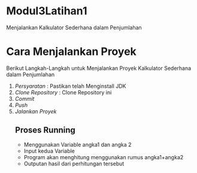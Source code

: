 # Modul3Latihan1

Menjalankan Kalkulator Sederhana dalam Penjumlahan

# Cara Menjalankan Proyek

Berikut Langkah-Langkah untuk Menjalankan Proyek Kalkulator Sederhana dalam Penjumlahan
1. *Persyaratan* : Pastikan telah Menginstall JDK
2. *Clone Repository* : Clone Repository ini
3. *Commit*
4. *Push*
5. *Jalankan Proyek*
   ## Proses Running
   -  Menggunakan Variable angka1 dan angka 2
   -  Input kedua Variable
   -  Program akan menghitung menggunakan rumus angka1+angka2
   -  Outputan hasil dari perhitungan tersebut
